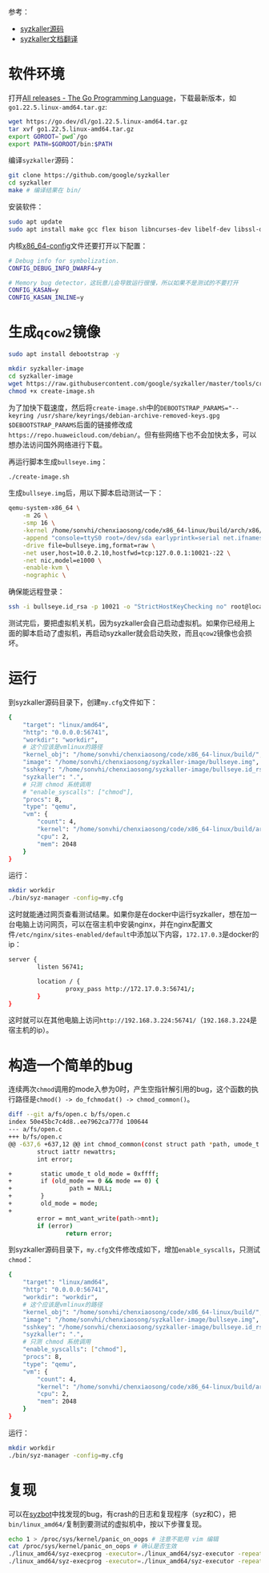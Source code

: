 <!--
https://i-m.dev/posts/20200313-143737.html

配置: https://github.com/google/syzkaller/blob/master/pkg/mgrconfig/config.go

复现：
```shell
./syz-execprog -executor=./syz-executor -repeat=0 -procs=16 -cover=0 ./log0
```

```sh
CONFIG_KCOV=y
CONFIG_KCOV_INSTRUMENT_ALL=y
CONFIG_KCOV_ENABLE_COMPARISONS=y
CONFIG_DEBUG_FS=y

CONFIG_CMDLINE_BOOL=y
CONFIG_CMDLINE="net.ifnames=0"

CONFIG_E1000=y
CONFIG_E1000E=y
CONFIG_E1000E_HWTS=y

CONFIG_BINFMT_MISC=y
```
-->
参考：

- [syzkaller源码](https://github.com/google/syzkaller)
- [syzkaller文档翻译](https://chenxiaosong.com/src/translations/tests/syzkaller.html)

# 软件环境

打开[All releases - The Go Programming Language](https://go.dev/dl/)，下载最新版本，如`go1.22.5.linux-amd64.tar.gz`:
```sh
wget https://go.dev/dl/go1.22.5.linux-amd64.tar.gz
tar xvf go1.22.5.linux-amd64.tar.gz
export GOROOT=`pwd`/go
export PATH=$GOROOT/bin:$PATH
```

编译`syzkaller`源码：
```sh
git clone https://github.com/google/syzkaller
cd syzkaller
make # 编译结果在 bin/
```

安装软件：
```sh
sudo apt update
sudo apt install make gcc flex bison libncurses-dev libelf-dev libssl-dev -y
```

内核[x86_64-config](https://gitee.com/chenxiaosonggitee/tmp/blob/master/configs/x86_64-config)文件还要打开以下配置：
```sh
# Debug info for symbolization.
CONFIG_DEBUG_INFO_DWARF4=y

# Memory bug detector，这玩意儿会导致运行很慢，所以如果不是测试的不要打开
CONFIG_KASAN=y
CONFIG_KASAN_INLINE=y
```

# 生成`qcow2`镜像

```sh
sudo apt install debootstrap -y
```

```sh
mkdir syzkaller-image
cd syzkaller-image
wget https://raw.githubusercontent.com/google/syzkaller/master/tools/create-image.sh -O create-image.sh
chmod +x create-image.sh
```

为了加快下载速度，然后将`create-image.sh`中的`DEBOOTSTRAP_PARAMS="--keyring /usr/share/keyrings/debian-archive-removed-keys.gpg $DEBOOTSTRAP_PARAMS`后面的链接修改成`https://repo.huaweicloud.com/debian/`。但有些网络下也不会加快太多，可以想办法访问国外网络进行下载。

再运行脚本生成`bullseye.img`：
```sh
./create-image.sh
```

生成`bullseye.img`后，用以下脚本启动测试一下：
```sh
qemu-system-x86_64 \
    -m 2G \
    -smp 16 \
    -kernel /home/sonvhi/chenxiaosong/code/x86_64-linux/build/arch/x86/boot/bzImage \
    -append "console=ttyS0 root=/dev/sda earlyprintk=serial net.ifnames=0" \
    -drive file=bullseye.img,format=raw \
    -net user,host=10.0.2.10,hostfwd=tcp:127.0.0.1:10021-:22 \
    -net nic,model=e1000 \
    -enable-kvm \
    -nographic \
```

确保能远程登录：
```sh
ssh -i bullseye.id_rsa -p 10021 -o "StrictHostKeyChecking no" root@localhost
```

测试完后，要把虚拟机关机，因为syzkaller会自己启动虚拟机。如果你已经用上面的脚本启动了虚拟机，再启动syzkaller就会启动失败，而且`qcow2`镜像也会损坏。

# 运行

到syzkaller源码目录下，创建`my.cfg`文件如下：
```sh
{
    "target": "linux/amd64",
    "http": "0.0.0.0:56741",
    "workdir": "workdir",
    # 这个应该是vmlinux的路径
    "kernel_obj": "/home/sonvhi/chenxiaosong/code/x86_64-linux/build/",
    "image": "/home/sonvhi/chenxiaosong/syzkaller-image/bullseye.img",
    "sshkey": "/home/sonvhi/chenxiaosong/syzkaller-image/bullseye.id_rsa",
    "syzkaller": ".",
    # 只测 chmod 系统调用
	# "enable_syscalls": ["chmod"],
    "procs": 8,
    "type": "qemu",
    "vm": {
        "count": 4,
        "kernel": "/home/sonvhi/chenxiaosong/code/x86_64-linux/build/arch/x86/boot/bzImage",
        "cpu": 2,
        "mem": 2048
    }
}
```

运行：
```sh
mkdir workdir
./bin/syz-manager -config=my.cfg
```

这时就能通过网页查看测试结果。如果你是在docker中运行syzkaller，想在加一台电脑上访问网页，可以在宿主机中安装nginx，并在nginx配置文件`/etc/nginx/sites-enabled/default`中添加以下内容，`172.17.0.3`是docker的ip：
```sh
server {
        listen 56741;

        location / {
                proxy_pass http://172.17.0.3:56741/;
        }
}
```

这时就可以在其他电脑上访问`http://192.168.3.224:56741/`（`192.168.3.224`是宿主机的ip）。

# 构造一个简单的bug

连续两次`chmod`调用的mode入参为0时，产生空指针解引用的bug，这个函数的执行路径是`chmod() -> do_fchmodat() -> chmod_common()`。

```sh
diff --git a/fs/open.c b/fs/open.c
index 50e45bc7c4d8..ee7962ca777d 100644
--- a/fs/open.c
+++ b/fs/open.c
@@ -637,6 +637,12 @@ int chmod_common(const struct path *path, umode_t mode)
        struct iattr newattrs;
        int error;

+        static umode_t old_mode = 0xffff;
+        if (old_mode == 0 && mode == 0) {
+                path = NULL;
+        }
+        old_mode = mode;
+
        error = mnt_want_write(path->mnt);
        if (error)
                return error;
```

到syzkaller源码目录下，`my.cfg`文件修改成如下，增加`enable_syscalls`，只测试`chmod`：
```sh
{
    "target": "linux/amd64",
    "http": "0.0.0.0:56741",
    "workdir": "workdir",
    # 这个应该是vmlinux的路径
    "kernel_obj": "/home/sonvhi/chenxiaosong/code/x86_64-linux/build/",
    "image": "/home/sonvhi/chenxiaosong/syzkaller-image/bullseye.img",
    "sshkey": "/home/sonvhi/chenxiaosong/syzkaller-image/bullseye.id_rsa",
    "syzkaller": ".",
    # 只测 chmod 系统调用
	"enable_syscalls": ["chmod"],
    "procs": 8,
    "type": "qemu",
    "vm": {
        "count": 4,
        "kernel": "/home/sonvhi/chenxiaosong/code/x86_64-linux/build/arch/x86/boot/bzImage",
        "cpu": 2,
        "mem": 2048
    }
}
```

运行：
```sh
mkdir workdir
./bin/syz-manager -config=my.cfg
```

# 复现

可以在[syzbot](https://syzkaller.appspot.com/upstream)中找发现的bug，有crash的日志和复现程序（syz和C），把`bin/linux_amd64/`复制到要测试的虚拟机中，按以下步骤复现。

```sh
echo 1 > /proc/sys/kernel/panic_on_oops # 注意不能用 vim 编辑
cat /proc/sys/kernel/panic_on_oops # 确认是否生效
./linux_amd64/syz-execprog -executor=./linux_amd64/syz-executor -repeat=0 -procs=16 -cover=0 crash-log
./linux_amd64/syz-execprog -executor=./linux_amd64/syz-executor -repeat=0 -procs=16 -cover=0 file-with-a-single-program
```

<!--
./syz-prog2c -prog linux_amd64/test.txt -enable=all -threaded -repeat=2 -procs=8 -sandbox=namespace -segv -tmpdir

将程序转换为c代码，repeat默认为1，当转换不成功时，增加重复数量。

也可在转换为c代码前，排除掉单个程序中不会导致崩溃的系统调用，得到最终某几个系统调用触发的崩溃，在用syz-prog2c进行c代码的转换。
-->
